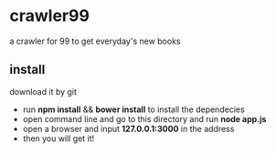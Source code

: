 # crawler99
a crawler for 99 to get everyday's new books

## install
download it by git 
* run **npm install** && **bower install** to install the dependecies  
* open command line and go to this directory and run **node app.js**  
* open a browser and input **127.0.0.1:3000** in the address  
* then you will get it!  
